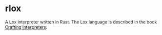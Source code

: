 # rlox

A Lox interpreter written in Rust.
The Lox language is described in the book [Crafting Interpreters](http://craftinginterpreters.com/).
